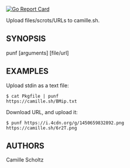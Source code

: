 [![Go Report Card](https://goreportcard.com/badge/github.com/onodera-punpun/punf)](https://goreportcard.com/report/github.com/onodera-punpun/punf)

 Upload files/scrots/URLs to camille.sh.


## SYNOPSIS

punf [arguments] [file/url]


## EXAMPLES

Upload stdin as a text file:
```
$ cat Pkgfile | punf
https://camille.sh/BMip.txt
```

Download URL, and upload it:
```
$ punf https://i.4cdn.org/g/1450659832892.png
https://camille.sh/6r2T.png
```


## AUTHORS

Camille Scholtz
